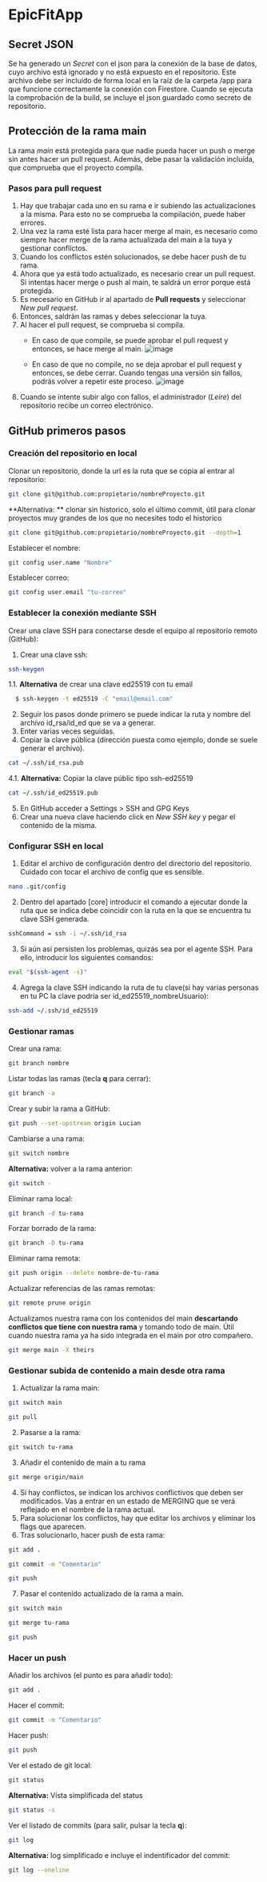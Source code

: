# EpicFitApp
## Secret JSON
Se ha generado un _Secret_ con el json para la conexión de la base de datos, cuyo archivo está ignorado y no está expuesto en el repositorio. Este archivo debe ser incluído de forma local en la raíz de la carpeta /app para que funcione correctamente la conexión con Firestore. Cuando se ejecuta la comprobación de la build, se incluye el json guardado como secreto de repositorio.

## Protección de la rama main
La rama _main_ está protegida para que nadie pueda hacer un push o merge sin antes hacer un pull request. Además, debe pasar la validación incluída, que comprueba que el proyecto compila.
### Pasos para pull request
1. Hay que trabajar cada uno en su rama e ir subiendo las actualizaciones a la misma. Para esto no se comprueba la compilación, puede haber errores.
2. Una vez la rama esté lista para hacer merge al main, es necesario como siempre hacer merge de la rama actualizada del main a la tuya y gestionar conflictos.
3. Cuando los conflictos estén solucionados, se debe hacer push de tu rama.
4. Ahora que ya está todo actualizado, es necesario crear un pull request. Si intentas hacer merge o push al main, te saldrá un error porque está protegida.
5. Es necesario en GitHub ir al apartado de **Pull requests** y seleccionar _New pull request_.
6. Entonces, saldrán las ramas y debes seleccionar la tuya.
7. Al hacer el pull request, se comprueba si compila.
      - En caso de que compile, se puede aprobar el pull request y entonces, se hace merge al main.
        ![image](https://github.com/user-attachments/assets/e67f8ff1-a20b-4768-96da-5c366f3623fc)

      - En caso de que no compile, no se deja aprobar el pull request y entonces, se debe cerrar. Cuando tengas una versión sin fallos, podrás volver a repetir este proceso.
        ![image](https://github.com/user-attachments/assets/146300a4-3b95-4e8c-ab55-a6e27ab77fc7)
8. Cuando se intente subir algo con fallos, el administrador (_Leire_) del repositorio recibe un correo electrónico.

## GitHub primeros pasos
### Creación del repositorio en local
Clonar un repositorio, donde la url es la ruta que se copia al entrar al repositorio:
```bash
git clone git@github.com:propietario/nombreProyecto.git
```
**Alternativa: ** clonar sin historico, solo el último commit, útil para clonar proyectos muy grandes de los que no necesites todo el historico 
```bash
git clone git@github.com:propietario/nombreProyecto.git --depth=1
```
Establecer el nombre:
```bash
git config user.name "Nombre"
```
Establecer correo:
```bash
git config user.email "tu-correo"
```
### Establecer la conexión mediante SSH
Crear una clave SSH para conectarse desde el equipo al repositorio remoto (GitHub):
1. Crear una clave ssh:
```bash
ssh-keygen
```
1.1. **Alternativa** de crear una clave ed25519 con tu email
```bash
  $ ssh-keygen -t ed25519 -C "email@email.com"
```
2. Seguir los pasos donde primero se puede indicar la ruta y nombre del archivo id_rsa/id_ed que se va a generar.
3. Enter varias veces seguidas.
4. Copiar la clave pública (dirección puesta como ejemplo, donde se suele generar el archivo).
```bash
cat ~/.ssh/id_rsa.pub
```
4.1. **Alternativa:** Copiar la clave públic tipo ssh-ed25519
```bash
cat ~/.ssh/id_ed25519.pub
```
5. En GitHub acceder a Settings > SSH and GPG Keys
6. Crear una nueva clave haciendo click en _New SSH key_ y pegar el contenido de la misma.

### Configurar SSH en local
1. Editar el archivo de configuración dentro del directorio del repositorio. Cuidado con tocar el archivo de config que es sensible.
```bash
nano .git/config
``` 
2. Dentro del apartado [core] introducir el comando a ejecutar donde la ruta que se indica debe coincidir con la ruta en la que se encuentra tu clave SSH generada.
```bash
sshCommand = ssh -i ~/.ssh/id_rsa
``` 
3. Si aún así persisten los problemas, quizás sea por el agente SSH. Para ello, introducir los siguientes comandos:
```bash
eval "$(ssh-agent -s)"
```
4. Agrega la clave SSH indicando la ruta de tu clave(si hay varias personas en tu PC la clave podria ser id_ed25519_nombreUsuario):
```bash
ssh-add ~/.ssh/id_ed25519
``` 

### Gestionar ramas
Crear una rama:
```bash
git branch nombre
```
Listar todas las ramas (tecla **q** para cerrar):
```bash
git branch -a
```
Crear y subir la rama a GitHub:
```bash
git push --set-upstream origin Lucian
```
Cambiarse a una rama:
```bash
git switch nombre
```
**Alternativa:** volver a la rama anterior:
```bash
git switch -
```
Eliminar rama local:
```bash
git branch -d tu-rama
```
Forzar borrado de la rama:
```bash
git branch -D tu-rama
```
Eliminar rama remota:
```bash
git push origin --delete nombre-de-tu-rama
```
Actualizar referencias de las ramas remotas:
```bash
git remote prune origin
```
Actualizamos nuestra rama con los contenidos del main **descartando conflictos que tiene con nuestra rama** y tomando todo de main. Útil cuando nuestra rama ya ha sido integrada en el main por otro compañero.
```bash
git merge main -X theirs
```
### Gestionar subida de contenido a main desde otra rama
1. Actualizar la rama main:
```bash
git switch main
```
```bash
git pull
```
2. Pasarse a la rama:
```bash
git switch tu-rama
```
3. Añadir el contenido de main a tu rama
```bash
git merge origin/main
```
4. Si hay conflictos, se indican los archivos conflictivos que deben ser modificados. Vas a entrar en un estado de MERGING que se verá reflejado en el nombre de la rama actual.
5. Para solucionar los conflictos, hay que editar los archivos y eliminar los flags que aparecen.
6. Tras solucionarlo, hacer push de esta rama:
```bash
git add .
```
```bash
git commit -m "Comentario"
```
```bash
git push
```
7. Pasar el contenido actualizado de la rama a main.
```bash
git switch main
```
```bash
git merge tu-rama
```
```bash
git push
```

### Hacer un push
Añadir los archivos (el punto es para añadir todo):
```bash
git add .
```
Hacer el commit:
```bash
git commit -m "Comentario"
```
Hacer push:
```bash
git push
```
Ver el estado de git local:
```bash
git status
```
**Alternativa:** Vista simplificada del status
```bash
git status -s
```
Ver el listado de commits (para salir, pulsar la tecla **q**):
```bash
git log
```
**Alternativa:** log simplificado e incluye el indentificador del commit:
```bash
git log --oneline
```
